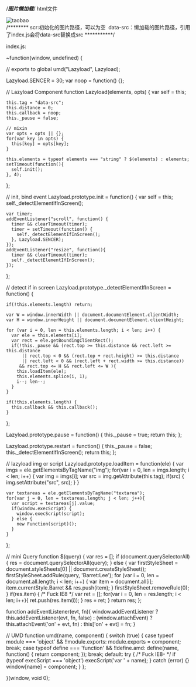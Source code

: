 /*********图片懒加载*********/
html文件
<div class="box">
  <div class="item"><img src="" data-src="" alt="taobao"></div>
</div>
/********
  scr:初始化的图片路径，可以为空
  data-src：懒加载的图片路径，引用了index.js会将data-src替换成src
***********/

<script src="inndex.js"></script>
index.js:
  
~function(window, undefined) {

  // exports to global
  umd("Lazyload", Lazyload);

  Lazyload.SENCER = 30;
  var noop = function() {};

  // Lazyload Component
  function Lazyload(elements, opts) {
    var self = this;

    this.tag = "data-src";
    this.distance = 0;
    this.callback = noop;
    this._pause = false;

    // mixin
    var opts = opts || {};
    for(var key in opts) {
      this[key] = opts[key];
    }

    this.elements = typeof elements === "string" ? $(elements) : elements;
    setTimeout(function(){
      self.init();
    }, 4);
  };

  // init, bind event
  Lazyload.prototype.init = function() {
    var self = this;
    self._detectElementIfInScreen();

    var timer;
    addEventListener("scroll", function() {
      timer && clearTimeout(timer);
      timer = setTimeout(function() {
        self._detectElementIfInScreen();
      }, Lazyload.SENCER);
    });
    addEventListener("resize", function(){
      timer && clearTimeout(timer);
      self._detectElementIfInScreen();
    });
  };

  // detect if in screen
  Lazyload.prototype._detectElementIfInScreen = function() {

    if(!this.elements.length) return;

    var W = window.innerWidth || document.documentElement.clientWidth;
    var H = window.innerHeight || document.documentElement.clientHeight;

    for (var i = 0, len = this.elements.length; i < len; i++) {
      var ele = this.elements[i];
      var rect = ele.getBoundingClientRect();
      if(!this._pause && (rect.top >= this.distance && rect.left >= this.distance
          || rect.top < 0 && (rect.top + rect.height) >= this.distance
          || rect.left < 0 && (rect.left + rect.width >= this.distance))
         && rect.top <= H && rect.left <= W ){
        this.loadItem(ele);
        this.elements.splice(i, 1);
        i--; len--;
      }
    }

    if(!this.elements.length) {
      this.callback && this.callback();
    }
  };

  Lazyload.prototype.pause = function() {
    this._pause = true;
    return this;
  };

  Lazyload.prototype.restart = function() {
    this._pause = false;
    this._detectElementIfInScreen();
    return this;
  };

  // lazyload img or script
  Lazyload.prototype.loadItem = function(ele) {
    var imgs = ele.getElementsByTagName("img");
    for(var i = 0, len = imgs.length; i < len; i++) {
      var img = imgs[i];
      var src = img.getAttribute(this.tag);
      if(src) {
        img.setAttribute("src", src);
      }
    }

    var textareas = ele.getElementsByTagName("textarea");
    for(var j = 0, len = textareas.length; j < len; j++){
      var script = textareas[j].value;
      if(window.execScript) {
        window.execScript(script);
      } else {
        new Function(script)();
      }
    }
  };

  // mini Query
  function $(query) {
    var res = [];
    if (document.querySelectorAll) {
      res = document.querySelectorAll(query);
    } else {
      var firstStyleSheet = document.styleSheets[0] || document.createStyleSheet();
      firstStyleSheet.addRule(query, 'Barret:Lee');
      for (var i = 0, len = document.all.length; i < len; i++) {
        var item = document.all[i];
        item.currentStyle.Barret && res.push(item);
      }
      firstStyleSheet.removeRule(0);
    }
    if(res.item) { /* Fuck IE8 */
      var ret = [];
      for(var i = 0, len = res.length; i < len; i++){
        ret.push(res.item(i));
      }
      res = ret;
    }
    return res;
  };

  function addEventListener(evt, fn){
    window.addEventListener ? this.addEventListener(evt, fn, false) : (window.attachEvent)
        ? this.attachEvent('on' + evt, fn) : this['on' + evt] = fn;
  }

  // UMD
  function umd(name, component) {
    switch (true) {
      case typeof module === 'object' && !!module.exports:
        module.exports = component;
        break;
      case typeof define === 'function' && !!define.amd:
        define(name, function() {
          return component;
        });
        break;
      default:
        try { /* Fuck IE8- */
          if (typeof execScript === 'object') execScript('var ' + name);
        } catch (error) {}
        window[name] = component;
    }
  };

}(window, void 0);


<script>
    function log(msg) {
    window.console && window.console.log && window.console.log(msg);
  }
  log("Pause, restart after 1.5 seconds.")
  var lazyload = new Lazyload(".item", {
    callback: function(){
      log("All lazyload item finished.");
    }
  }).pause();

  setTimeout(function(){
    lazyload.restart();
  }, 1500);
</script>

